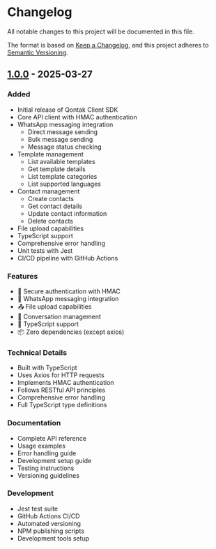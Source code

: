 # Changelog

All notable changes to this project will be documented in this file.

The format is based on [Keep a Changelog](https://keepachangelog.com/en/1.0.0/),
and this project adheres to [Semantic Versioning](https://semver.org/spec/v2.0.0.html).

## [1.0.0] - 2025-03-27

### Added
- Initial release of Qontak Client SDK
- Core API client with HMAC authentication
- WhatsApp messaging integration
  - Direct message sending
  - Bulk message sending
  - Message status checking
- Template management
  - List available templates
  - Get template details
  - List template categories
  - List supported languages
- Contact management
  - Create contacts
  - Get contact details
  - Update contact information
  - Delete contacts
- File upload capabilities
- TypeScript support
- Comprehensive error handling
- Unit tests with Jest
- CI/CD pipeline with GitHub Actions

### Features
- 🔐 Secure authentication with HMAC
- 📱 WhatsApp messaging integration
- 📤 File upload capabilities
- 💬 Conversation management
- 🔄 TypeScript support
- 📦 Zero dependencies (except axios)

### Technical Details
- Built with TypeScript
- Uses Axios for HTTP requests
- Implements HMAC authentication
- Follows RESTful API principles
- Comprehensive error handling
- Full TypeScript type definitions

### Documentation
- Complete API reference
- Usage examples
- Error handling guide
- Development setup guide
- Testing instructions
- Versioning guidelines

### Development
- Jest test suite
- GitHub Actions CI/CD
- Automated versioning
- NPM publishing scripts
- Development tools setup

[1.0.0]: https://github.com/yourusername/qontak-client-js/releases/tag/v1.0.0 